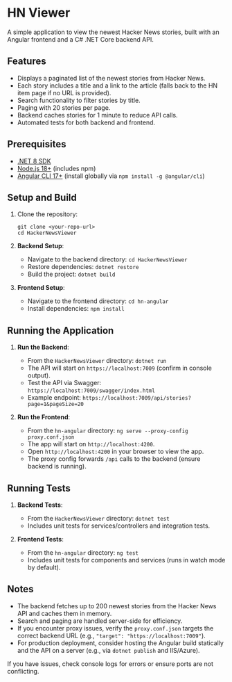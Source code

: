 # HN Viewer

A simple application to view the newest Hacker News stories, built with an Angular frontend and a C# .NET Core backend API.

## Features
- Displays a paginated list of the newest stories from Hacker News.
- Each story includes a title and a link to the article (falls back to the HN item page if no URL is provided).
- Search functionality to filter stories by title.
- Paging with 20 stories per page.
- Backend caches stories for 1 minute to reduce API calls.
- Automated tests for both backend and frontend.

## Prerequisites
- [.NET 8 SDK](https://dotnet.microsoft.com/download/dotnet/8.0)
- [Node.js 18+](https://nodejs.org/) (includes npm)
- [Angular CLI 17+](https://angular.dev/) (install globally via `npm install -g @angular/cli`)

## Setup and Build
1. Clone the repository:
   ```
   git clone <your-repo-url>
   cd HackerNewsViewer
   ```

2. **Backend Setup**:
   - Navigate to the backend directory: `cd HackerNewsViewer`
   - Restore dependencies: `dotnet restore`
   - Build the project: `dotnet build`

3. **Frontend Setup**:
   - Navigate to the frontend directory: `cd hn-angular`
   - Install dependencies: `npm install`

## Running the Application
1. **Run the Backend**:
   - From the `HackerNewsViewer` directory: `dotnet run`
   - The API will start on `https://localhost:7009` (confirm in console output).
   - Test the API via Swagger: `https://localhost:7009/swagger/index.html`
   - Example endpoint: `https://localhost:7009/api/stories?page=1&pageSize=20`

2. **Run the Frontend**:
   - From the `hn-angular` directory: `ng serve --proxy-config proxy.conf.json`
   - The app will start on `http://localhost:4200`.
   - Open `http://localhost:4200` in your browser to view the app.
   - The proxy config forwards `/api` calls to the backend (ensure backend is running).

## Running Tests
1. **Backend Tests**:
   - From the `HackerNewsViewer` directory: `dotnet test`
   - Includes unit tests for services/controllers and integration tests.

2. **Frontend Tests**:
   - From the `hn-angular` directory: `ng test`
   - Includes unit tests for components and services (runs in watch mode by default).

## Notes
- The backend fetches up to 200 newest stories from the Hacker News API and caches them in memory.
- Search and paging are handled server-side for efficiency.
- If you encounter proxy issues, verify the `proxy.conf.json` targets the correct backend URL (e.g., `"target": "https://localhost:7009"`).
- For production deployment, consider hosting the Angular build statically and the API on a server (e.g., via `dotnet publish` and IIS/Azure).

If you have issues, check console logs for errors or ensure ports are not conflicting.